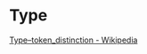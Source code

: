 # Type

<a href="https://en.wikipedia.org/wiki/Type%E2%80%93token_distinction" target="_blank">Type–token_distinction - Wikipedia</a>
